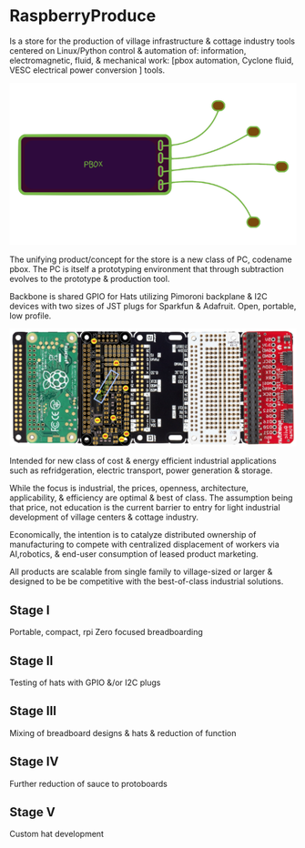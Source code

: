 # RaspberryProduce



Is a store for the production of village infrastructure & cottage industry tools centered on Linux/Python control & automation of: information, electromagnetic, fluid, & mechanical work: [pbox automation, Cyclone fluid, VESC electrical power conversion ] tools.

![Alt text](images/pbox.png)

The unifying product/concept for the store is a new class of PC, codename pbox. The PC is itself a prototyping environment that through subtraction evolves to the prototype & production tool. 

Backbone is shared GPIO for Hats utilizing Pimoroni backplane & I2C devices with two sizes of JST plugs for Sparkfun & Adafruit. Open, portable, low profile.  

![Alt text](images/pbox_populated.png)

Intended for new class of cost & energy efficient industrial applications such as refridgeration, electric transport, power generation & storage.

While the focus is industrial, the prices, openness, architecture, applicability, & efficiency are optimal & best of class. The assumption being that price, not education is the current barrier to entry for light industrial development of village centers & cottage industry.

Economically, the intention is to catalyze distributed ownership of manufacturing to compete with centralized displacement of workers via AI,robotics, & end-user consumption of leased product marketing.

All products are scalable from single family to village-sized or larger & designed to be be competitive with the best-of-class industrial solutions.







## Stage I
Portable, compact, rpi Zero focused breadboarding
## Stage II
Testing of hats with GPIO &/or I2C plugs
## Stage III
Mixing of breadboard designs & hats & reduction of function
## Stage IV
Further reduction of sauce to protoboards
## Stage V
Custom hat development
